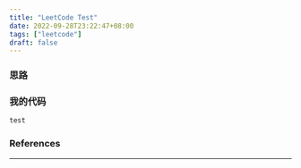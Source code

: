 ```yaml
---
title: "LeetCode Test"
date: 2022-09-28T23:22:47+08:00
tags: ["leetcode"]
draft: false
---
```


### 思路



### 我的代码

```java
test
```



### References

---

